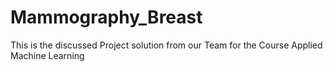 # Mammography_Breast

This is the discussed Project solution from our Team for the Course Applied Machine Learning
